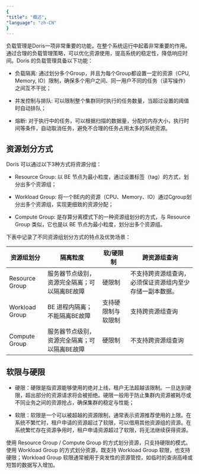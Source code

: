 ```yaml
---
{
"title": "概述",
"language": "zh-CN"
}
---
```


<!-- 
Licensed to the Apache Software Foundation (ASF) under one
or more contributor license agreements.  See the NOTICE file
distributed with this work for additional information
regarding copyright ownership.  The ASF licenses this file
to you under the Apache License, Version 2.0 (the
"License"); you may not use this file except in compliance
with the License.  You may obtain a copy of the License at

  http://www.apache.org/licenses/LICENSE-2.0

Unless required by applicable law or agreed to in writing,
software distributed under the License is distributed on an
"AS IS" BASIS, WITHOUT WARRANTIES OR CONDITIONS OF ANY
KIND, either express or implied.  See the License for the
specific language governing permissions and limitations
under the License.
-->

负载管理是Doris一项非常重要的功能，在整个系统运行中起着非常重要的作用。通过合理的负载管理策略，可以优化资源使用，提高系统的稳定性，降低响应时间。Doris 的负载管理具备以下功能：

- 负载隔离: 通过划分多个Group，并且为每个Group都设置一定的资源（CPU, Memory, IO）限制，确保多个用户之间、同一用户不同的任务（读写操作）之间互不干扰；

- 并发控制与排队: 可以限制整个集群同时执行的任务数量，当超过设置的阈值时自动排队；

- 熔断: 对于执行中的任务，可以根据扫描的数据量，分配的内存大小，执行时间等条件，自动取消任务，避免不合理的任务占用太多的系统资源。


## 资源划分方式
Doris 可以通过以下3种方式将资源分组：

- Resource Group: 以 BE 节点为最小粒度，通过设置标签（tag）的方式，划分出多个资源组；

- Workload Group: 将一个BE内的资源（CPU、Memory、IO）通过Cgroup划分出多个资源组，实现更细致的资源分配；

- Compute Group: 是存算分离模式下的一种资源组划分的方式，与 Resource Group 类似，它也是以 BE 节点为最小粒度，划分出多个资源组。
  
下表中记录了不同资源组划分方式的特点及优势场景：

| 资源组划分      | 隔离粒度                                                                                             | 软/硬限制    |  跨资源组查询   |
| ---------- | ----------- |-----|-----|
| Resource Group | 服务器节点级别，资源完全隔离；可以隔离BE故障      |   硬限制  |不支持跨资源组查询，必须保证资源组内至少存储一副本数据。    |
| Workload Group | BE 进程内隔离；不能隔离BE故障                                                          | 支持硬限制与软限制    | 支持跨资源组查询    |
|Compute Group            | 服务器节点级别，资源完全隔离；可以隔离BE故障   | 硬限制 | 不支持跨资源组查询 |

## 软限与硬限

- 硬限：硬限是指资源能够使用的绝对上线，租户无法超越该限制。一旦达到硬限，超出部分的资源请求将会被拒绝。硬限一般用于防止集群内资源被耗尽或不同业务之间的资源抢占，确保集群的稳定与性能；

- 软限：软限是一个可以被超越的资源限制，通常表示资源推荐使用的上限。在系统不繁忙时，租户申请的资源超过了软限，可以借用其他资源组的资源。在系统繁忙存在资源争用时，租户申请资源超过了软限，将无法继续获得资源。

使用 Resource Group / Compute Group 的方式划分资源，只支持硬限的模式。使用 Workload Group 的方式划分资源，既支持 Workload Group 软限，也支持硬限；Workload Group 软限通常被用于突发性的资源管控，如临时的查询高峰或短暂的数据写入增加。